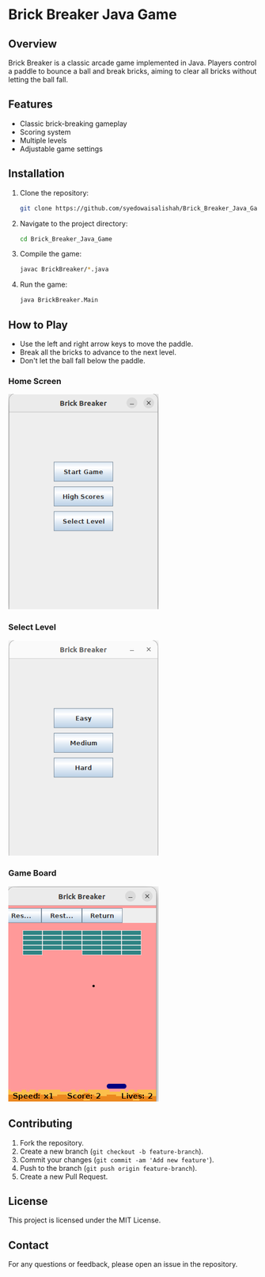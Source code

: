 # Brick Breaker Java Game

## Overview
Brick Breaker is a classic arcade game implemented in Java. Players control a paddle to bounce a ball and break bricks, aiming to clear all bricks without letting the ball fall.

## Features
- Classic brick-breaking gameplay
- Scoring system
- Multiple levels
- Adjustable game settings

## Installation
1. Clone the repository:
    ```sh
    git clone https://github.com/syedowaisalishah/Brick_Breaker_Java_Game.git
    ```
2. Navigate to the project directory:
    ```sh
    cd Brick_Breaker_Java_Game
    ```
3. Compile the game:
    ```sh
    javac BrickBreaker/*.java
    ```
4. Run the game:
    ```sh
    java BrickBreaker.Main
    ```

## How to Play
- Use the left and right arrow keys to move the paddle.
- Break all the bricks to advance to the next level.
- Don't let the ball fall below the paddle.

### Home Screen
![Home Screen](Screenshots/ss1.png)

### Select Level
![Client Login Page](Screenshots/ss2.png)

### Game Board
![Requirement Page](Screenshots/ss3.png)


## Contributing
1. Fork the repository.
2. Create a new branch (`git checkout -b feature-branch`).
3. Commit your changes (`git commit -am 'Add new feature'`).
4. Push to the branch (`git push origin feature-branch`).
5. Create a new Pull Request.

## License
This project is licensed under the MIT License.

## Contact
For any questions or feedback, please open an issue in the repository.
